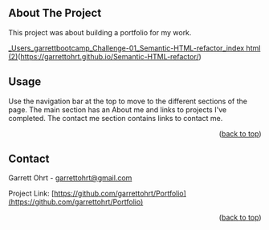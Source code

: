 
<a name="readme-top"></a>

<!-- ABOUT THE PROJECT -->
## About The Project
This project was about building a portfolio for my work.

[_Users_garrettbootcamp_Challenge-01_Semantic-HTML-refactor_index html (2)](https://user-images.githubusercontent.com/109110256/187984376-c43fa8e9-249e-4250-9fad-9e34eae10048.png)(https://garrettohrt.github.io/Semantic-HTML-refactor/)



<!-- USAGE EXAMPLES -->
## Usage

Use the navigation bar at the top to move to the different sections of the page. The main section has an About me and links to projects I've completed. The contact me section contains links to contact me.



<p align="right">(<a href="#readme-top">back to top</a>)</p>


<!-- CONTACT -->
## Contact

Garrett Ohrt - garrettohrt@gmail.com

Project Link: [https://github.com/garrettohrt/Portfolio](https://github.com/garrettohrt/Portfolio)

<p align="right">(<a href="#readme-top">back to top</a>)</p>